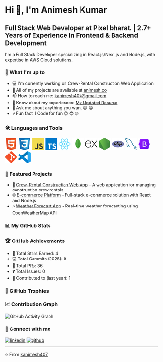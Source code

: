 # Hi 👋, I'm Animesh Kumar

## Full Stack Web Developer at Pixel bharat. | 2.7+ Years of Experience in Frontend & Backend Development

I'm a Full Stack Developer specializing in React.js/Next.js and Node.js, with expertise in AWS Cloud solutions.

### 🔭 What I'm up to

- 💻 I'm currently working on Crew-Rental Construction Web Application
- 🌟 All of my projects are available at [animesh.co](https://animesh.co)
- 📫 How to reach me: [kanimesh407@gmail.com](mailto:kanimesh407@gmail.com)
- 📄 Know about my experiences: [My Updated Resume](https://animesh.co/resume)
- 💬 Ask me about anything you want 😊 😁
- ⚡ Fun fact: I Code for fun 😊 😎 🤓

### 🛠️ Languages and Tools

<p align="left">
<img src="https://raw.githubusercontent.com/devicons/devicon/master/icons/html5/html5-original.svg" alt="html5" width="40" height="40"/>
<img src="https://raw.githubusercontent.com/devicons/devicon/master/icons/css3/css3-original.svg" alt="css3" width="40" height="40"/>
<img src="https://raw.githubusercontent.com/devicons/devicon/master/icons/javascript/javascript-original.svg" alt="javascript" width="40" height="40"/>
<img src="https://raw.githubusercontent.com/devicons/devicon/master/icons/typescript/typescript-original.svg" alt="typescript" width="40" height="40"/>
<img src="https://raw.githubusercontent.com/devicons/devicon/master/icons/react/react-original.svg" alt="react" width="40" height="40"/>
<img src="https://raw.githubusercontent.com/devicons/devicon/master/icons/mongodb/mongodb-original.svg" alt="mongodb" width="40" height="40"/>
<img src="https://raw.githubusercontent.com/devicons/devicon/master/icons/express/express-original.svg" alt="express" width="40" height="40"/>
<img src="https://raw.githubusercontent.com/devicons/devicon/master/icons/nodejs/nodejs-original.svg" alt="nodejs" width="40" height="40"/>
<img src="https://raw.githubusercontent.com/devicons/devicon/master/icons/php/php-original.svg" alt="php" width="40" height="40"/>
<img src="https://raw.githubusercontent.com/devicons/devicon/master/icons/mysql/mysql-original.svg" alt="mysql" width="40" height="40"/>
<img src="https://raw.githubusercontent.com/devicons/devicon/master/icons/bootstrap/bootstrap-original.svg" alt="bootstrap" width="40" height="40"/>
<img src="https://raw.githubusercontent.com/devicons/devicon/master/icons/git/git-original.svg" alt="git" width="40" height="40"/>
<img src="https://raw.githubusercontent.com/devicons/devicon/master/icons/vscode/vscode-original.svg" alt="vscode" width="40" height="40"/>
</p>

### 🌟 Featured Projects

- 🚀 [Crew-Rental Construction Web App](https://github.com/codewithanimesh/Crew-Rental) - A web application for managing construction crew rentals
- 🌐 [E-commerce Platform](https://github.com/codewithanimesh/E-commerce-Platform) - Full-stack e-commerce solution with React and Node.js
- ⚡ [Weather Forecast App](https://github.com/codewithanimesh/Weather-Forecast-App) - Real-time weather forecasting using OpenWeatherMap API

### 📊 My GitHub Stats


### 🏆 GitHub Achievements

- 🌟 Total Stars Earned: 4
- 💻 Total Commits (2025): 9
- 🔄 Total PRs: 36
- ❓ Total Issues: 0
- 🤝 Contributed to (last year): 1

### 🎯 GitHub Trophies


### 📈 Contribution Graph

![GitHub Activity Graph](https://activity-graph.herokuapp.com/graph?username=codewithanimesh&theme=github)

### 🔗 Connect with me

<p align="left">
<a href="https://linkedin.com/in/Animesh_kumar" target="blank"><img align="center" src="https://raw.githubusercontent.com/rahuldkjain/github-profile-readme-generator/master/src/images/icons/Social/linked-in-alt.svg" alt="linkedin" height="30" width="40" />
<a href="https://github.com/codewithanimesh" target="blank"><img align="center" src="https://raw.githubusercontent.com/rahuldkjain/github-profile-readme-generator/master/src/images/icons/Social/github.svg" alt="github" height="30" width="40" /></a>
</p>

---
⭐️ From [kanimesh407](https://github.com/codewithanimesh)

